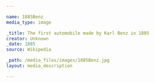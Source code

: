 ```yaml
--- 

name: 1885Benz
media_type: image

_title: The first automobile made by Karl Benz in 1885
creator: Unknown
_date: 1885
source: Wikipedia

_path: /media_files/images/1885Benz.jpg 
layout: media_description

--- 
```

